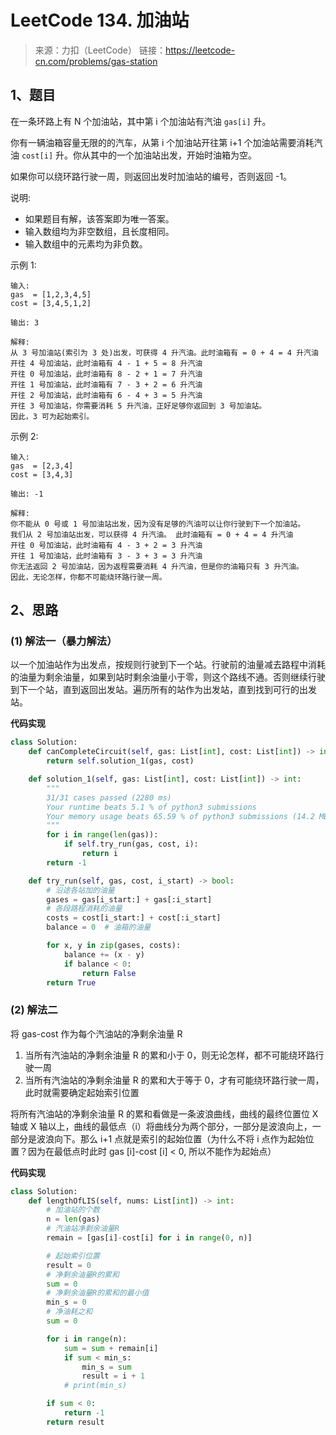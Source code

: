 # LeetCode 134. 加油站

> 来源：力扣（LeetCode）
> 链接：<https://leetcode-cn.com/problems/gas-station>

## 1、题目

在一条环路上有 N 个加油站，其中第 i 个加油站有汽油 `gas[i]` 升。

你有一辆油箱容量无限的的汽车，从第 i 个加油站开往第 i+1 个加油站需要消耗汽油 `cost[i]` 升。你从其中的一个加油站出发，开始时油箱为空。

如果你可以绕环路行驶一周，则返回出发时加油站的编号，否则返回 -1。

说明:

- 如果题目有解，该答案即为唯一答案。
- 输入数组均为非空数组，且长度相同。
- 输入数组中的元素均为非负数。

示例 1:

```shell
输入:
gas  = [1,2,3,4,5]
cost = [3,4,5,1,2]

输出: 3

解释:
从 3 号加油站(索引为 3 处)出发，可获得 4 升汽油。此时油箱有 = 0 + 4 = 4 升汽油
开往 4 号加油站，此时油箱有 4 - 1 + 5 = 8 升汽油
开往 0 号加油站，此时油箱有 8 - 2 + 1 = 7 升汽油
开往 1 号加油站，此时油箱有 7 - 3 + 2 = 6 升汽油
开往 2 号加油站，此时油箱有 6 - 4 + 3 = 5 升汽油
开往 3 号加油站，你需要消耗 5 升汽油，正好足够你返回到 3 号加油站。
因此，3 可为起始索引。
```

示例 2:

```shell
输入:
gas  = [2,3,4]
cost = [3,4,3]

输出: -1

解释:
你不能从 0 号或 1 号加油站出发，因为没有足够的汽油可以让你行驶到下一个加油站。
我们从 2 号加油站出发，可以获得 4 升汽油。 此时油箱有 = 0 + 4 = 4 升汽油
开往 0 号加油站，此时油箱有 4 - 3 + 2 = 3 升汽油
开往 1 号加油站，此时油箱有 3 - 3 + 3 = 3 升汽油
你无法返回 2 号加油站，因为返程需要消耗 4 升汽油，但是你的油箱只有 3 升汽油。
因此，无论怎样，你都不可能绕环路行驶一周。
```

## 2、思路

### (1) 解法一（暴力解法）

以一个加油站作为出发点，按规则行驶到下一个站。行驶前的油量减去路程中消耗的油量为剩余油量，如果到站时剩余油量小于零，则这个路线不通。否则继续行驶到下一个站，直到返回出发站。遍历所有的站作为出发站，直到找到可行的出发站。

**代码实现**

```python
class Solution:
    def canCompleteCircuit(self, gas: List[int], cost: List[int]) -> int:
        return self.solution_1(gas, cost)

    def solution_1(self, gas: List[int], cost: List[int]) -> int:
        """
        31/31 cases passed (2280 ms)
        Your runtime beats 5.1 % of python3 submissions
        Your memory usage beats 65.59 % of python3 submissions (14.2 MB)
        """
        for i in range(len(gas)):
            if self.try_run(gas, cost, i):
                return i
        return -1

    def try_run(self, gas, cost, i_start) -> bool:
        # 沿途各站加的油量
        gases = gas[i_start:] + gas[:i_start]
        # 各段路程消耗的油量
        costs = cost[i_start:] + cost[:i_start]
        balance = 0  # 油箱的油量

        for x, y in zip(gases, costs):
            balance += (x - y)
            if balance < 0:
                return False
        return True

```

### (2) 解法二

将 gas-cost 作为每个汽油站的净剩余油量 R

1. 当所有汽油站的净剩余油量 R 的累和小于 0，则无论怎样，都不可能绕环路行驶一周
2. 当所有汽油站的净剩余油量 R 的累和大于等于 0，才有可能绕环路行驶一周，此时就需要确定起始索引位置

将所有汽油站的净剩余油量 R 的累和看做是一条波浪曲线，曲线的最终位置位 X 轴或 X 轴以上，曲线的最低点（i）将曲线分为两个部分，一部分是波浪向上，一部分是波浪向下。那么 i+1 点就是索引的起始位置（为什么不将 i 点作为起始位置？因为在最低点时此时 gas [i]-cost [i] < 0, 所以不能作为起始点）

**代码实现**

```python
class Solution:
    def lengthOfLIS(self, nums: List[int]) -> int:
        # 加油站的个数
        n = len(gas)
        # 汽油站净剩余油量R
        remain = [gas[i]-cost[i] for i in range(0, n)]

        # 起始索引位置
        result = 0
        # 净剩余油量R的累和
        sum = 0
        # 净剩余油量R的累和的最小值
        min_s = 0
        # 净油耗之和
        sum = 0

        for i in range(n):
            sum = sum + remain[i]
            if sum < min_s:
                min_s = sum
                result = i + 1
            # print(min_s)

        if sum < 0:
            return -1
        return result
```
